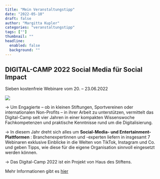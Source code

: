 ```yaml
---
title: "Mein Veranstaltungstipp"
date: "2022-05-10"
draft: false
author: "Margitta Kupler"
categories: "veranstaltungstipp"
tags: [""]
thumbnail: ""
headline:
  enabled: false
  background: ""
---
```


## DIGITAL-CAMP 2022 Social Media für Social Impact

Sieben kostenfreie Webinare vom 20. – 23.06.2022

<!--more-->

[![](/images/2022/05_veranstaltungstipp_digital-camp-2022-2.jpg)](https://www.npo-digitalcamp.org/)

→ Um Engagierte – ob in kleinen Stiftungen, Sportvereinen oder internationalen
Non-Profits – in ihrer Arbeit zu unterstützen, vermittelt das Digital-Camp
seit vier Jahren in einer kompakten Wissenswoche Fachkompetenzen und
praktische Kenntnisse rund um die Digitalisierung.

→ In diesem Jahr dreht sich alles um **Social-Media- und Entertainment-
Plattformen** : Branchenexpertinnen und -experten liefern in insgesamt 7
Webinaren exklusive Einblicke in die Welten von TikTok, Instagram und Co. und
geben Tipps, wie diese für die eigene Organisation sinnvoll eingesetzt werden
können.

→ Das Digital-Camp 2022 ist ein Projekt von Haus des Stiftens.

Mehr Informationen gibt es [hier](https://www.npo-digitalcamp.org/
"Digitaltag")



